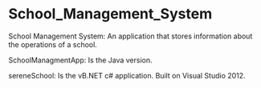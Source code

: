 # School_Management_System
School Management System: An application that stores information about the operations of a school.

SchoolManagmentApp: Is the Java version.

sereneSchool: Is the vB.NET c# application. Built on Visual Studio 2012.
